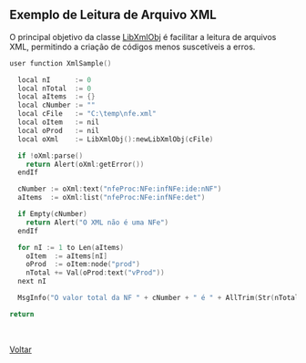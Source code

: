 ## Exemplo de Leitura de Arquivo XML

O principal objetivo da classe [LibXmlObj](#) é facilitar a leitura de arquivos XML, permitindo a 
criação de códigos menos suscetíveis a erros.

```cpp
user function XmlSample()

  local nI      := 0
  local nTotal  := 0
  local aItems  := {}
  local cNumber := ""
  local cFile   := "C:\temp\nfe.xml"  
  local oItem   := nil
  local oProd   := nil  
  local oXml    := LibXmlObj():newLibXmlObj(cFile)

  if !oXml:parse()	
    return Alert(oXml:getError())
  endIf

  cNumber := oXml:text("nfeProc:NFe:infNFe:ide:nNF")
  aItems  := oXml:list("nfeProc:NFe:infNFe:det")

  if Empty(cNumber)
    return Alert("O XML não é uma NFe")
  endIf

  for nI := 1 to Len(aItems)
    oItem  := aItems[nI]
    oProd  := oItem:node("prod")
    nTotal += Val(oProd:text("vProd"))
  next nI

  MsgInfo("O valor total da NF " + cNumber + " é " + AllTrim(Str(nTotal)))

return
```

<br/>

[Voltar](../index)